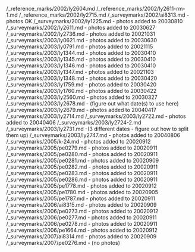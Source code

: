 /_reference_marks/2002/ly2604.md
/_reference_marks/2002/ly2611-rm-1.md
/_reference_marks/2002/ly2715.md
/_surveymarks/2002/ai8313.md - photos OK
/_surveymarks/2002/ly1225.md - photos added to 20030810
/_surveymarks/2002/ly2611.md - photos added to 20030627
/_surveymarks/2002/ly2736.md - photos added to 20021031
/_surveymarks/2003/ly0621.md - photos added to 20030630
/_surveymarks/2003/ly0791.md - photos added to 20021115
/_surveymarks/2003/ly1344.md - photos added to 20030410
/_surveymarks/2003/ly1345.md - photos added to 20030410
/_surveymarks/2003/ly1346.md - photos added to 20030410
/_surveymarks/2003/ly1347.md - photos added to 20021103
/_surveymarks/2003/ly1348.md - photos added to 20030420
/_surveymarks/2003/ly1759.md - photos added to 20030420
/_surveymarks/2003/ly1760.md - photos added to 20030422
/_surveymarks/2003/ly2560.md - photos added to 20030327
/_surveymarks/2003/ly2678.md - (figure out what date(s) to use here)
/_surveymarks/2003/ly2679.md - photos added to 20040417
/_surveymarks/2003/ly2714.md
/_surveymarks/2003/ly2722.md - photos added to 20040406
/_surveymarks/2003/ly2724-2.md
/_surveymarks/2003/ly2731.md -(3 different dates - figure out how to split them up)
/_surveymarks/2003/ly2747.md - photos added to 20040806
/_surveymarks/2005/k-24.md - photos added to 20020912
/_surveymarks/2005/pe0279.md - photos added to 20020911
/_surveymarks/2005/pe0280.md - photos added to 20020911
/_surveymarks/2005/pe0281.md - photos added to 20020909
/_surveymarks/2005/pe0282.md - photos added to 20020911
/_surveymarks/2005/pe0283.md - photos added to 20020911
/_surveymarks/2005/pe0286.md - photos added to 20020911
/_surveymarks/2005/pe1778.md - photos added to 20020912
/_surveymarks/2005/pe1780.md - photos added to 20020905
/_surveymarks/2005/pe1787.md - photos added to 20020911
/_surveymarks/2006/ai8315.md - photos added to 20020909
/_surveymarks/2006/pe0273.md - photos added to 20020912
/_surveymarks/2006/pe0277.md - photos added to 20020911
/_surveymarks/2006/pe0278.md - photos added to 20020911
/_surveymarks/2006/pe1664.md - photos added to 20020912
/_surveymarks/2007/ai8314.md - photos added to 20020909
/_surveymarks/2007/pe0276.md - (no photos)